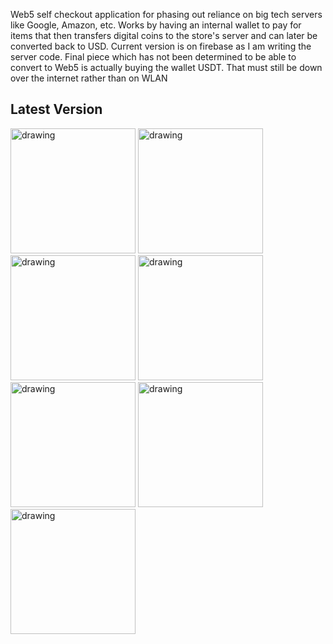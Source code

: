 Web5 self checkout application for phasing out reliance on big tech servers like Google, Amazon, etc. Works by having an internal wallet to pay for items that then transfers digital coins to the store's server and can later be converted back to USD. Current version is on firebase as I am writing the server code. Final piece which has not been determined to be able to convert to Web5 is actually buying the wallet USDT. That must still be down over the internet rather than on WLAN

## Latest Version

<img src="https://github.com/Rafie97/Scan-App/assets/11741706/ebf958f1-977b-4666-b649-b826cea510c9" alt="drawing" width="200"/>
<img src="https://github.com/Rafie97/Scan-App/assets/11741706/e3b57b84-5fb3-4bad-a44e-1f4a66a4ea10" alt="drawing" width="200"/>
<img src="https://github.com/Rafie97/Scan-App/assets/11741706/e03c453e-ed00-429f-8399-0be334db59ba" alt="drawing" width="200"/>
<img src="https://github.com/Rafie97/Scan-App/assets/11741706/e4afaa17-01b9-4f93-a71e-d890a4ca0cfd" alt="drawing" width="200"/>
<img src="https://github.com/Rafie97/Scan-App/assets/11741706/a7f9585c-4e0c-4988-933c-a11e58ae3da8" alt="drawing" width="200"/>
<img src="https://github.com/Rafie97/Scan-App/assets/11741706/1ae47528-0920-47e3-b291-ebc263d73a53" alt="drawing" width="200"/>
<img src="https://github.com/Rafie97/Scan-App/assets/11741706/8c7b4a33-2212-4f01-8da5-40e5b43fda0f" alt="drawing" width="200"/>
